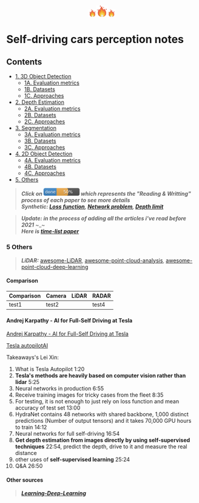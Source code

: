 <p align="center" vertical-align="middle"><img src="doc/fire.png" alt="drawing" width="20"/><img src="doc/fire.png" alt="drawing" width="30"/><img src="doc/fire.png" alt="drawing" width="20"/></p>

# Self-driving cars perception notes

## Contents

- [1. 3D Object Detection]()
	- [1A. Evaluation metrics](3d_od/evaluation.md)
	- [1B. Datasets](3d_od/dataset.md)
	- [1C. Approaches](3d_od/appro.md)
- [2. Depth Estimation]() 
	- [2A. Evaluation metrics](depth_estimation/evaluation.md)
	- [2B. Datasets](depth_estimation/dataset.md)
	- [2C. Approaches](depth_estimation/appro.md)
- [3. Segmentation]()
	+ [3A. Evaluation metrics](seg/evaluation.md)
	+ [3B. Datasets](seg/dataset.md)
	+ [3C. Approaches](seg/appro.md)
- [4. 2D Object Detection]()
	- [4A. Evaluation metrics](2d_od/evaluation.md)
	- [4B. Datasets](2d_od/dataset.md)
	- [4C. Approaches](2d_od/appro.md)
- [5. Others](#5-others)

> **_Click on [<img src="doc/50.png" width="95">](README.md) which represents the "Reading & Writting" process of each paper to see more details_**  
> **_Synthetic: [Loss function](loss_problem.md), [Network problem](network_problem.md), [Depth limit](depth_estimation/depth_limit.md)_**

> **_Update: in the process of adding all the articles i've read before 2021_** ~_~  
> **_Here is [time-list paper](time_list_paper.md)_**








### 5 Others

> **_LiDAR:_** [awesome-LiDAR](https://github.com/szenergy/awesome-lidar#datasets), [awesome-point-cloud-analysis](https://github.com/Yochengliu/awesome-point-cloud-analysis), [awesome-point-cloud-deep-learning](https://github.com/dashidhy/awesome-point-cloud-deep-learning)

#### Comparison
 Comparison | Camera | LiDAR | RADAR 
 -- | -- | -- | -- 
test1 | test2 | | test4

#### Andrej Karpathy - AI for Full-Self Driving at Tesla
[Andrej Karpathy - AI for Full-Self Driving at Tesla](https://www.youtube.com/watch?v=hx7BXih7zx8&feature=youtu.be)

[Tesla autopilotAI](https://www.tesla.com/autopilotAI)

Takeaways's Lei Xin:
1. What is Tesla Autopilot 1:20
2. **Tesla's methods are heavily based on computer vision rather than lidar** 5:25
3. Neural networks in production 6:55
4. Receive training images for tricky cases from the fleet 8:35
5. For testing, it is not enough to just rely on loss function and mean accuracy of test set 13:00
6. HydraNet contains 48 networks with shared backbone, 1,000 distinct predictions (Number of output tensors) and it takes 70,000 GPU hours to train 14:12
7. Neural networks for full self-driving 16:54
8. **Get depth estimation from images directly by using self-supervised techniques** 22:54, predict the depth, drive to it and measure the real distance
9. other uses of **self-supervised learning** 25:24
10. Q&A 26:50

#### Other sources

> **_[Learning-Deep-Learning](https://github.com/patrick-llgc/Learning-Deep-Learning)_**


